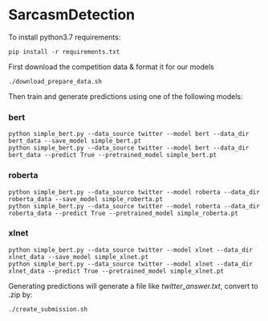 # SarcasmDetection
To install python3.7 requirements:  

    pip install -r requirements.txt

First download the competition data & format it for our models  

    ./download_prepare_data.sh

Then train and generate predictions using one of the following models:  

### bert
    python simple_bert.py --data_source twitter --model bert --data_dir bert_data --save_model simple_bert.pt
    python simple_bert.py --data_source twitter --model bert --data_dir bert_data --predict True --pretrained_model simple_bert.pt

### roberta
    python simple_bert.py --data_source twitter --model roberta --data_dir roberta_data --save_model simple_roberta.pt
    python simple_bert.py --data_source twitter --model roberta --data_dir roberta_data --predict True --pretrained_model simple_roberta.pt

### xlnet
    python simple_bert.py --data_source twitter --model xlnet --data_dir xlnet_data --save_model simple_xlnet.pt
    python simple_bert.py --data_source twitter --model xlnet --data_dir xlnet_data --predict True --pretrained_model simple_xlnet.pt

Generating predictions will generate a file like *twitter_answer.txt*, convert to .zip by:  

    ./create_submission.sh